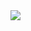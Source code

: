 <img src="C:\Users\antho\Downloads\_C__Users_antho_bootcamp_Week1_challenge1_Develop_index.html.png">
